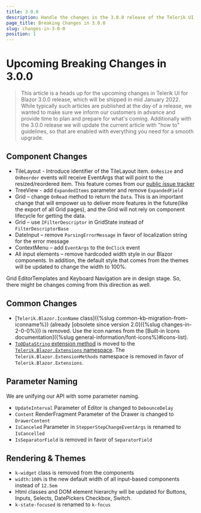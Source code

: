 ```yaml
---
title: 3.0.0
description: Handle the changes in the 3.0.0 release of the Telerik UI for Blazor components.
page_title: Breaking Changes in 3.0.0
slug: changes-in-3-0-0
position: 1
---
```


# Upcoming Breaking Changes in 3.0.0

> This article is a heads up for the upcoming changes in Telerik UI for Blazor 3.0.0 release, which will be shipped in mid January 2022. While typically such articles are published at the day of a release, we wanted to make sure we inform our customers in advance and provide time to plan and prepare for what's coming. Additionally with the 3.0.0 release we will update the current article with "how to" guidelines, so that are enabled with everything you need for a smooth upgrade.

## Component Changes

- TileLayout - Introduce identifier of the TileLayout item. `OnResize` and `OnReorder` events will receive EventArgs that will point to the resized/reordered item. This feature comes from our [public issue tracker](https://feedback.telerik.com/blazor/1489011)
- TreeView - add `ExpandedItems` parameter and remove `ExpandedField`
- Grid – change `OnRead` method to return the `Data`. This is an important change that will empower us to deliver more features in the future(like the export of all Grid pages), and the Grid will not rely on component lifecycle for getting the data.
- Grid – use `IFilterDescriptor` in GridState instead of `FilterDescriptorBase`
- DateInput – remove `ParsingErrorMessage` in favor of localization string for the error message
- ContextMenu – add `EventArgs` to the `OnClick` event
- All input elements – remove hardcoded width style in our Blazor components. In addition, the default style that comes from the themes will be updated to change the width to 100%.


Grid EditorTemplates and Keyboard Navigation are in design stage. So, there might be changes coming from this direction as well.

## Common Changes

- [`Telerik.Blazor.IconName` class]({%slug common-kb-migration-from-iconname%}) (already [obsolete since version 2.0]({%slug changes-in-2-0-0%})) is removed. Use the icon names from the [Built-in Icons documentation]({%slug general-information/font-icons%}#icons-list).
- [`ToODataString` extension method](https://docs.telerik.com/blazor-ui/api/Telerik.Blazor.Extensions.DataSourceExtensions) is moved to the [`Telerik.Blazor.Extensions` namespace](https://docs.telerik.com/blazor-ui/api/Telerik.Blazor.Extensions). The `Telerik.Blazor.ExtensionMethods` namespace is removed in favor of `Telerik.Blazor.Extensions`.

## Parameter Naming

We are unifying our API with some parameter naming.

- `UpdateInterval` Parameter of Editor is changed to `DebounceDelay`
- `Content` RenderFragment Parameter of the Drawer is changed to `DrawerContent`
- `IsCanceled` Parameter in `StepperStepChangeEventArgs` is renamed to `IsCancelled`
- `IsSeparatorField` is removed in favor of `SeparatorField`

## Rendering & Themes

- `k-widget` class is removed from the components
- `width:100%` is the new default width of all input-based components instead of `12.5em`
-  Html classes and DOM element hierarchy will be updated for Buttons, Inputs, Selects, DatePickers Checkbox, Switch. 
- `k-state-focused` is renamed to `k-focus`